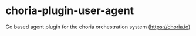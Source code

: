 # choria-plugin-user-agent
Go based agent plugin for the choria orchestration system (https://choria.io)
